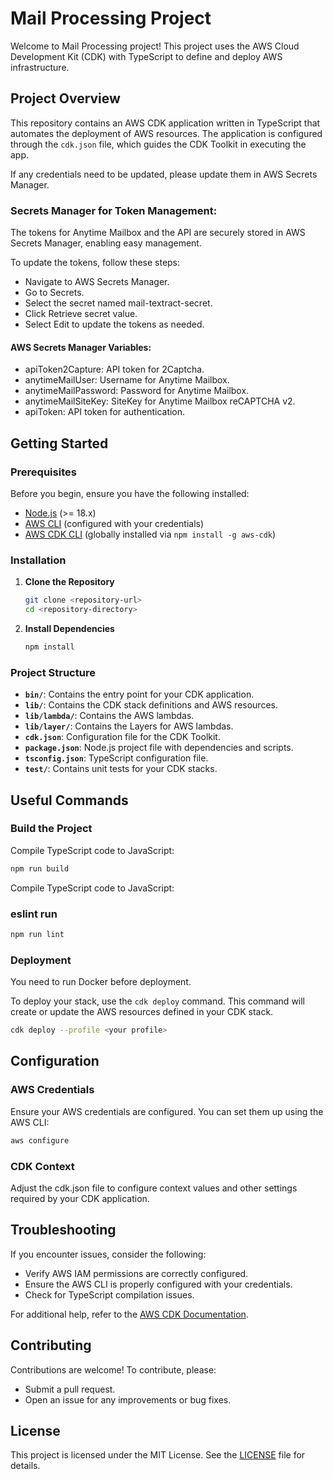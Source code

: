 # Mail Processing Project

Welcome to Mail Processing project! This project uses the AWS Cloud Development Kit (CDK) with TypeScript to define and deploy AWS infrastructure.

## Project Overview

This repository contains an AWS CDK application written in TypeScript that automates the deployment of AWS resources. The application is configured through the `cdk.json` file, which guides the CDK Toolkit in executing the app.

If any credentials need to be updated, please update them in AWS Secrets Manager.
### Secrets Manager for Token Management:
The tokens for Anytime Mailbox and the API are securely stored in AWS Secrets Manager, enabling easy management.

To update the tokens, follow these steps:
- Navigate to AWS Secrets Manager.
- Go to Secrets.
- Select the secret named mail-textract-secret.
- Click Retrieve secret value.
- Select Edit to update the tokens as needed.

 #### AWS Secrets Manager Variables:
 - apiToken2Capture: API token for 2Captcha.
 - anytimeMailUser: Username for Anytime Mailbox.
 - anytimeMailPassword: Password for Anytime Mailbox.
 - anytimeMailSiteKey: SiteKey for Anytime Mailbox reCAPTCHA v2.
 - apiToken: API token for authentication.


## Getting Started

### Prerequisites

Before you begin, ensure you have the following installed:

- [Node.js](https://nodejs.org/) (>= 18.x)
- [AWS CLI](https://aws.amazon.com/cli/) (configured with your credentials)
- [AWS CDK CLI](https://docs.aws.amazon.com/cdk/latest/guide/work-with-cdk.html#install) (globally installed via `npm install -g aws-cdk`)

### Installation

1. **Clone the Repository**

   ```bash
   git clone <repository-url>
   cd <repository-directory>
   
2. **Install Dependencies**

    ```bash
   npm install

### Project Structure

- **`bin/`**: Contains the entry point for your CDK application.
- **`lib/`**: Contains the CDK stack definitions and AWS resources.
- **`lib/lambda/`**: Contains the AWS lambdas.
- **`lib/layer/`**: Contains the Layers for AWS lambdas.
- **`cdk.json`**: Configuration file for the CDK Toolkit.
- **`package.json`**: Node.js project file with dependencies and scripts.
- **`tsconfig.json`**: TypeScript configuration file.
- **`test/`**: Contains unit tests for your CDK stacks.

## Useful Commands

### Build the Project

Compile TypeScript code to JavaScript:

   ```bash
   npm run build
   ```

Compile TypeScript code to JavaScript:

### eslint run

   ```bash
   npm run lint
   ```
   
### Deployment
You need to run Docker before deployment.

To deploy your stack, use the `cdk deploy` command. This command will create or update the AWS resources defined in your CDK stack.

   ```bash
   cdk deploy --profile <your profile>
   ```

## Configuration

### AWS Credentials

Ensure your AWS credentials are configured. You can set them up using the AWS CLI:

```bash
aws configure
```
### CDK Context
Adjust the cdk.json file to configure context values and other settings required by your CDK application.

## Troubleshooting

If you encounter issues, consider the following:

- Verify AWS IAM permissions are correctly configured.
- Ensure the AWS CLI is properly configured with your credentials.
- Check for TypeScript compilation issues.

For additional help, refer to the [AWS CDK Documentation](https://docs.aws.amazon.com/cdk/latest/guide/work-with-cdk-cli.html).

## Contributing

Contributions are welcome! To contribute, please:

- Submit a pull request.
- Open an issue for any improvements or bug fixes.

## License

This project is licensed under the MIT License. See the [LICENSE](LICENSE) file for details.
